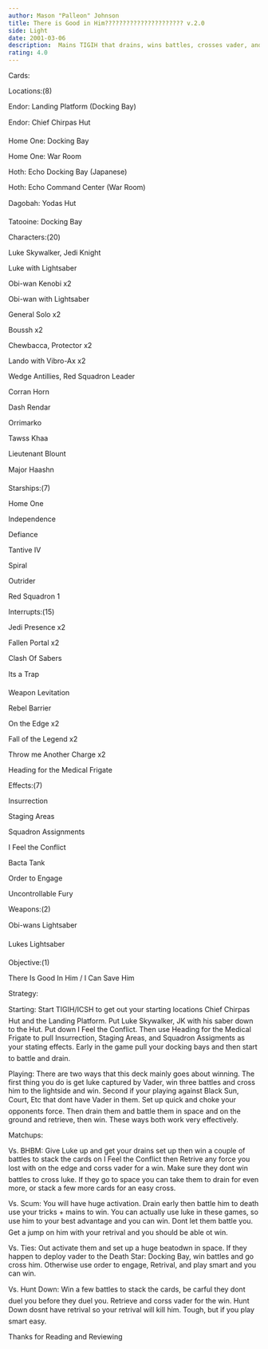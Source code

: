 ```yaml
---
author: Mason "Palleon" Johnson
title: There is Good in Him?????????????????????? v.2.0
side: Light
date: 2001-03-06
description:  Mains TIGIH that drains, wins battles, crosses vader, and wins.
rating: 4.0
---
```

Cards: 

Locations:(8) 
Endor: Landing Platform (Docking Bay) 
Endor: Chief Chirpas Hut 
Home One: Docking Bay 
Home One: War Room 
Hoth: Echo Docking Bay (Japanese) 
Hoth: Echo Command Center (War Room) 
Dagobah: Yodas Hut 
Tatooine: Docking Bay 

Characters:(20) 
Luke Skywalker, Jedi Knight 
Luke with Lightsaber 
Obi-wan Kenobi x2 
Obi-wan with Lightsaber 
General Solo x2 
Boussh x2 
Chewbacca, Protector x2 
Lando with Vibro-Ax x2 
Wedge Antillies, Red Squadron Leader 
Corran Horn 
Dash Rendar 
Orrimarko 
Tawss Khaa 
Lieutenant Blount 
Major Haashn 

Starships:(7) 
Home One 
Independence 
Defiance 
Tantive IV 
Spiral 
Outrider 
Red Squadron 1 

Interrupts:(15) 
Jedi Presence x2 
Fallen Portal x2 
Clash Of Sabers 
Its a Trap 
Weapon Levitation 
Rebel Barrier 
On the Edge x2 
Fall of the Legend x2 
Throw me Another Charge x2 
Heading for the Medical Frigate 

Effects:(7) 
Insurrection 
Staging Areas 
Squadron Assignments 
I Feel the Conflict 
Bacta Tank 
Order to Engage 
Uncontrollable Fury 

Weapons:(2) 
Obi-wans Lightsaber 
Lukes Lightsaber 

Objective:(1) 
There Is Good In Him / I Can Save Him  

Strategy: 

Starting: Start TIGIH/ICSH to get out your starting locations Chief Chirpas Hut and the Landing Platform. Put Luke Skywalker, JK with his saber down to the Hut. Put down I Feel the Conflict. Then use Heading for the Medical Frigate to pull Insurrection, Staging Areas, and Squadron Assigments as your stating effects. Early in the game pull your docking bays and then start to battle and drain. 

Playing: There are two ways that this deck mainly goes about winning. The first thing you do is get luke captured by Vader, win three battles and cross him to the lightside and win. Second if your playing against Black Sun, Court, Etc that dont have Vader in them. Set up quick and choke your opponents force. Then drain them and battle them in space and on the ground and retrieve, then win. These ways both work very effectively. 

Matchups: 

Vs. BHBM: Give Luke up and get your drains set up then win a couple of battles to stack the cards on I Feel the Conflict then Retrive any force you lost with on the edge and corss vader for a win. Make sure they dont win battles to cross luke. If they go to space you can take them to drain for even more, or stack a few more cards for an easy cross. 

Vs. Scum: You will have huge activation. Drain early then battle him to death use your tricks + mains to win. You can actually use luke in these games, so use him to your best advantage and you can win. Dont let them battle you. Get a jump on him with your retrival and you should be able ot win. 

Vs. Ties: Out activate them and set up a huge beatodwn in space. If they happen to deploy vader to the Death Star: Docking Bay, win battles and go cross him. Otherwise use order to engage, Retrival, and play smart and you can win. 

Vs. Hunt Down: Win a few battles to stack the cards, be carful they dont duel you before they duel you. Retrieve and corss vader for the win. Hunt Down dosnt have retrival so your retrival will kill him. Tough, but if you play smart easy. 

Thanks for Reading and Reviewing 

